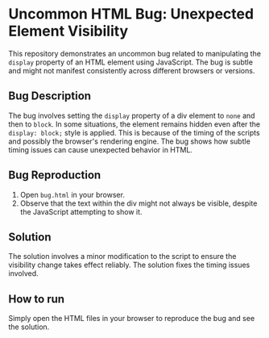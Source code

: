 # Uncommon HTML Bug: Unexpected Element Visibility

This repository demonstrates an uncommon bug related to manipulating the `display` property of an HTML element using JavaScript.  The bug is subtle and might not manifest consistently across different browsers or versions.

## Bug Description
The bug involves setting the `display` property of a div element to `none` and then to `block`. In some situations, the element remains hidden even after the `display: block;` style is applied. This is because of the timing of the scripts and possibly the browser's rendering engine. The bug shows how subtle timing issues can cause unexpected behavior in HTML. 

## Bug Reproduction
1. Open `bug.html` in your browser.
2. Observe that the text within the div might not always be visible, despite the JavaScript attempting to show it.

## Solution
The solution involves a minor modification to the script to ensure the visibility change takes effect reliably. The solution fixes the timing issues involved.

## How to run
Simply open the HTML files in your browser to reproduce the bug and see the solution.